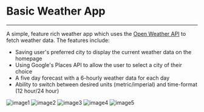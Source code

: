 # Basic Weather App
------

A simple, feature rich weather app which uses the [Open Weather API](https://openweathermap.org) to fetch weather data. The features include:

- Saving user's preferred city to display the current weather data on the homepage
- Using Google's Places API to allow the user to select a city of their choice
- A five day forecast with a 6-hourly weather data for each day
- Ability to switch between desired units (metric/imperial) and time-format (12 hour/24 hour)

![image1](https://github.com/saksham91/Mobile-Weather-App/blob/master/Android%20Weather%20App/image1.png)
![image2](https://github.com/saksham91/Mobile-Weather-App/blob/master/Android%20Weather%20App/image2.png)
![image3](https://github.com/saksham91/Mobile-Weather-App/blob/master/Android%20Weather%20App/image3.png)
![image4](https://github.com/saksham91/Mobile-Weather-App/blob/master/Android%20Weather%20App/image4.png)
![image5](https://github.com/saksham91/Mobile-Weather-App/blob/master/Android%20Weather%20App/image5.png)

